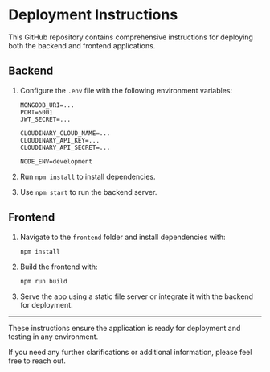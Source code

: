 # Deployment Instructions

This GitHub repository contains comprehensive instructions for deploying both the backend and frontend applications.

## Backend

1. Configure the `.env` file with the following environment variables:

    ```plaintext
    MONGODB_URI=...  
    PORT=5001  
    JWT_SECRET=...  

    CLOUDINARY_CLOUD_NAME=...  
    CLOUDINARY_API_KEY=...  
    CLOUDINARY_API_SECRET=...  

    NODE_ENV=development  
    ```

2. Run `npm install` to install dependencies.  
3. Use `npm start` to run the backend server.

## Frontend

1. Navigate to the `frontend` folder and install dependencies with:

    ```shell
    npm install
    ```

2. Build the frontend with:

    ```shell
    npm run build
    ```

3. Serve the app using a static file server or integrate it with the backend for deployment.

---

These instructions ensure the application is ready for deployment and testing in any environment.

If you need any further clarifications or additional information, please feel free to reach out.
